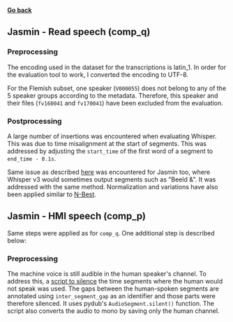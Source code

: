 [**Go back**](./jasmin.md)

## Jasmin - Read speech (comp_q)
### Preprocessing 

The encoding used in the dataset for the transcriptions is latin_1. In order for the evaluation tool to work, I converted the encoding to UTF-8.

For the Flemish subset, one speaker (`V000055`) does not belong to any of the 5 speaker groups according to the metadata. Therefore, this speaker and their files (`fv160041` and `fv170041`) have been excluded from the evaluation.

### Postprocessing

A large number of insertions was encountered when evaluating Whisper. This was due to time misalignment at the start of segments. This was addressed by adjusting the `start_time` of the first word of a segment to `end_time - 0.1s`.

Same issue as described [here](../N-Best/nbest_setup.md) was encountered for Jasmin too, where Whisper v3 would sometimes output segments such as "Beeld &". It was addressed with the same method. Normalization and variations have also been applied similar to [N-Best](../N-Best/nbest_setup.md).

## Jasmin - HMI speech (comp_p)

Same steps were applied as for `comp_q`. One additional step is described below:
### Preprocessing 

The machine voice is still audible in the human speaker's channel. To address this, a [script to silence](https://github.com/greenw0lf/OH-SMArt/blob/master/reference2stm/silence_jasmin.ipynb) the time segments where the human would not speak was used. The gaps between the human-spoken segments are annotated using `inter_segment_gap` as an identifier and those parts were therefore silenced. It uses pydub's `AudioSegment.silent()` function. The script also converts the audio to mono by saving only the human channel.
